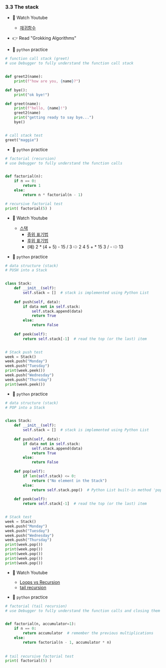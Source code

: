 ### 3.3 The stack


- 🍒 Watch Youtube
    - [재귀함수](https://www.youtube.com/watch?v=UCvAn5-Z8ig)
    


- 👉 Read "Grokking Algorithms"


- 🐍 `python` practice

```python
# function call stack (greet)
# use Debugger to fully understand the function call stack


def greet2(name):
    print(f"how are you, {name}?")

def bye():
    print("ok bye!")

def greet(name):
    print(f"hello, {name}!")
    greet2(name)
    print("getting ready to say bye...")
    bye()


# call stack test
greet("maggie")
```


- 🐍 `python` practice

```python
# factorial (recursion)
# use Debugger to fully understand the function calls


def factorial(n):
    if n == 0:
        return 1
    else:
        return n * factorial(n - 1)

# recursive factorial test
print( factorial(5) )
```


- 🍒 Watch Youtube
    - [스택](https://www.youtube.com/watch?v=Svhp73MIOqY)
        - [중위 표기법](https://ko.wikipedia.org/wiki/%EC%A4%91%EC%9C%84_%ED%91%9C%EA%B8%B0%EB%B2%95)
        - [후위 표기법](https://ko.wikipedia.org/wiki/%EC%97%AD%ED%8F%B4%EB%9E%80%EB%93%9C_%ED%91%9C%EA%B8%B0%EB%B2%95)
        - (예)  2 * (4 + 5) - 15 / 3   ⇨   2 4 5 + * 15 3 / -  ⇨   13
       
    


- 🐍 `python` practice

```python
# data structure (stack) 
# PUSH into a Stack


class Stack:
    def __init__(self):
        self.stack = []  # stack is implemented using Python List
        
    def push(self, data):
        if data not in self.stack:
            self.stack.append(data)
            return True
        else:
            return False
    
    def peek(self):
        return self.stack[-1]  # read the top (or the last) item


# Stack push test
week = Stack()
week.push("Monday")
week.push("Tuesday")
print(week.peek())
week.push("Wednesday")
week.push("Thursday")
print(week.peek())
```



- 🐍 `python` practice

```python
# data structure (stack) 
# POP into a Stack


class Stack:
    def __init__(self):
        self.stack = []  # stack is implemented using Python List
        
    def push(self, data):
        if data not in self.stack:
            self.stack.append(data)
            return True
        else:
            return False
    
    def pop(self):
        if len(self.stack) <= 0:
            return ("No element in the Stack")
        else:
            return self.stack.pop()  # Python List built-in method 'pop'
    
    def peek(self):
        return self.stack[-1]  # read the top (or the last) item


# Stack test
week = Stack()
week.push("Monday")
week.push("Tuesday")
week.push("Wednesday")
week.push("Thursday")
print(week.pop())
print(week.pop())
print(week.pop())
print(week.pop())
print(week.pop())
```



- 🍒 Watch Youtube
    - [Loops vs Recursion](https://www.youtube.com/watch?v=HXNhEYqFo0o)
    - [tail recursion](https://www.youtube.com/watch?v=_JtPhF8MshA)
    
    

- 🐍 `python` practice

```python
# factorial (tail recursion)
# use Debugger to fully understand the function calls and closing them


def factorial(n, accumulator=1):
    if n == 0: 
        return accumulator  # remember the previous multiplications
    else: 
        return factorial(n - 1, accumulator * n)
        
    
# tail recursive factorial test
print( factorial(5) )
```

